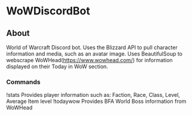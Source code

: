# WoWDiscordBot

## About
World of Warcraft Discord bot. 
Uses the Blizzard API to pull character information and media, such as an avatar image. 
Uses BeautifulSoup to webscrape WoWHead(https://www.wowhead.com/) for information displayed on their Today in WoW section.

### Commands
!stats
Provides player information such as: Faction, Race, Class, Level, Average Item level
!todaywow
Provides BFA World Boss information from WoWHead
